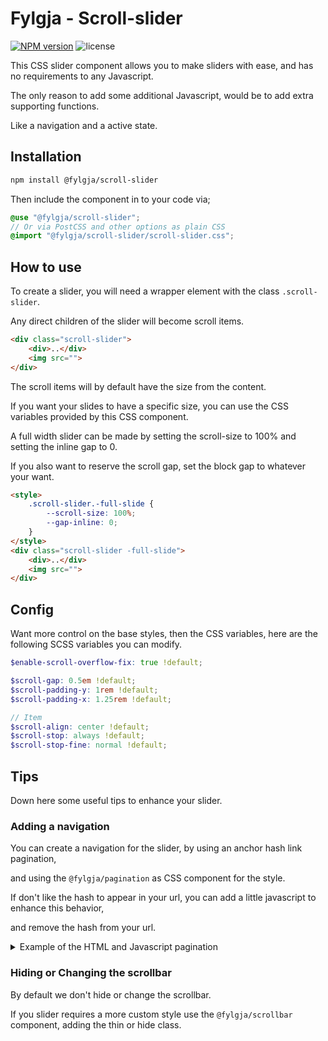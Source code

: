 # Fylgja - Scroll-slider

[![NPM version](https://img.shields.io/npm/v/@fylgja/scroll-slider)](https://www.npmjs.org/package/@fylgja/scroll-slider)
![license](https://img.shields.io/github/license/fylgja/fylgja)

This CSS slider component allows you to make sliders with ease,
and has no requirements to any Javascript.

The only reason to add some additional Javascript,
would be to add extra supporting functions.

Like a navigation and a active state.

## Installation

```bash
npm install @fylgja/scroll-slider
```

Then include the component in to your code via;

```scss
@use "@fylgja/scroll-slider";
// Or via PostCSS and other options as plain CSS
@import "@fylgja/scroll-slider/scroll-slider.css";
```

## How to use

To create a slider, you will need a wrapper element with the class `.scroll-slider`.

Any direct children of the slider will become scroll items.

```html
<div class="scroll-slider">
    <div>..</div>
    <img src="">
</div>
```

The scroll items will by default have the size from the content.

If you want your slides to have a specific size, 
you can use the CSS variables provided by this CSS component.

A full width slider can be made by setting the scroll-size to 100%
and setting the inline gap to 0.

If you also want to reserve the scroll gap, set the block gap to whatever your want.

```html
<style>
    .scroll-slider.-full-slide {
        --scroll-size: 100%;
        --gap-inline: 0;
    }
</style>
<div class="scroll-slider -full-slide">
    <div>..</div>
    <img src="">
</div>
```

## Config

Want more control on the base styles, then the CSS variables,
here are the following SCSS variables you can modify.

```scss
$enable-scroll-overflow-fix: true !default;

$scroll-gap: 0.5em !default;
$scroll-padding-y: 1rem !default;
$scroll-padding-x: 1.25rem !default;

// Item
$scroll-align: center !default;
$scroll-stop: always !default;
$scroll-stop-fine: normal !default;
```

## Tips

Down here some useful tips to enhance your slider.

### Adding a navigation

You can create a navigation for the slider,
by using an anchor hash link pagination,

and using the `@fylgja/pagination` as CSS component for the style.

If don't like the hash to appear in your url,
you can add a little javascript to enhance this behavior,

and remove the hash from your url.

<details class="faq-panel"><summary>Example of the HTML and Javascript pagination</summary>

```html
<div class="scroll-slider">
    <div id="scroll-item-1">..</div>
    <div id="scroll-item-2">..</div>
</div>
<div class="pagination my-1" aria-label="pagination">
    <a href="#scroll-item-1" class="pagination-link" onclick="scrollToElement()">
        <span><span class="aria-hidden">Go to slide </span>1</span>
    </a>
    <a href="#scroll-item-2" class="pagination-link" onclick="scrollToElement()">
        <span><span class="aria-hidden">Go to slide </span>2</span>
    </a>
</div>
<script>
    const scrollToElement = () => {
        const id = event.target.attributes.href.value.split("#")[1];
        event.preventDefault();
        document.getElementById(id).scrollIntoView();
    }
</script>
```

_An event listener would have been better. But this is just sample 😉_

</details>

### Hiding or Changing the scrollbar

By default we don't hide or change the scrollbar.

If you slider requires a more custom style use the `@fylgja/scrollbar` component,
adding the thin or hide class.

